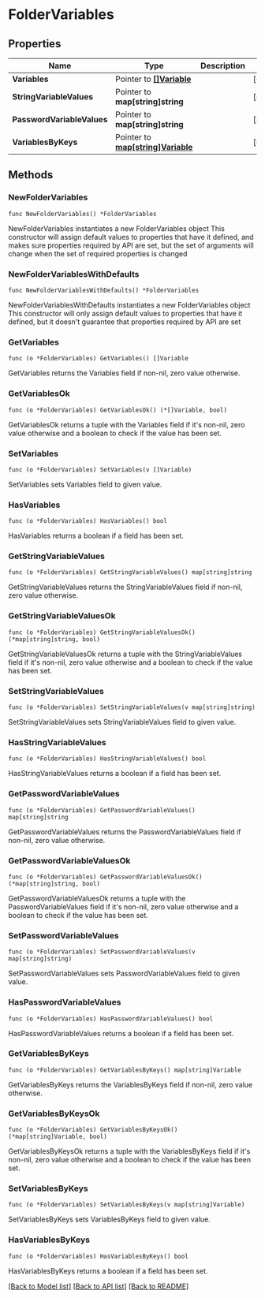 # FolderVariables

## Properties

Name | Type | Description | Notes
------------ | ------------- | ------------- | -------------
**Variables** | Pointer to [**[]Variable**](Variable.md) |  | [optional] 
**StringVariableValues** | Pointer to **map[string]string** |  | [optional] 
**PasswordVariableValues** | Pointer to **map[string]string** |  | [optional] 
**VariablesByKeys** | Pointer to [**map[string]Variable**](Variable.md) |  | [optional] 

## Methods

### NewFolderVariables

`func NewFolderVariables() *FolderVariables`

NewFolderVariables instantiates a new FolderVariables object
This constructor will assign default values to properties that have it defined,
and makes sure properties required by API are set, but the set of arguments
will change when the set of required properties is changed

### NewFolderVariablesWithDefaults

`func NewFolderVariablesWithDefaults() *FolderVariables`

NewFolderVariablesWithDefaults instantiates a new FolderVariables object
This constructor will only assign default values to properties that have it defined,
but it doesn't guarantee that properties required by API are set

### GetVariables

`func (o *FolderVariables) GetVariables() []Variable`

GetVariables returns the Variables field if non-nil, zero value otherwise.

### GetVariablesOk

`func (o *FolderVariables) GetVariablesOk() (*[]Variable, bool)`

GetVariablesOk returns a tuple with the Variables field if it's non-nil, zero value otherwise
and a boolean to check if the value has been set.

### SetVariables

`func (o *FolderVariables) SetVariables(v []Variable)`

SetVariables sets Variables field to given value.

### HasVariables

`func (o *FolderVariables) HasVariables() bool`

HasVariables returns a boolean if a field has been set.

### GetStringVariableValues

`func (o *FolderVariables) GetStringVariableValues() map[string]string`

GetStringVariableValues returns the StringVariableValues field if non-nil, zero value otherwise.

### GetStringVariableValuesOk

`func (o *FolderVariables) GetStringVariableValuesOk() (*map[string]string, bool)`

GetStringVariableValuesOk returns a tuple with the StringVariableValues field if it's non-nil, zero value otherwise
and a boolean to check if the value has been set.

### SetStringVariableValues

`func (o *FolderVariables) SetStringVariableValues(v map[string]string)`

SetStringVariableValues sets StringVariableValues field to given value.

### HasStringVariableValues

`func (o *FolderVariables) HasStringVariableValues() bool`

HasStringVariableValues returns a boolean if a field has been set.

### GetPasswordVariableValues

`func (o *FolderVariables) GetPasswordVariableValues() map[string]string`

GetPasswordVariableValues returns the PasswordVariableValues field if non-nil, zero value otherwise.

### GetPasswordVariableValuesOk

`func (o *FolderVariables) GetPasswordVariableValuesOk() (*map[string]string, bool)`

GetPasswordVariableValuesOk returns a tuple with the PasswordVariableValues field if it's non-nil, zero value otherwise
and a boolean to check if the value has been set.

### SetPasswordVariableValues

`func (o *FolderVariables) SetPasswordVariableValues(v map[string]string)`

SetPasswordVariableValues sets PasswordVariableValues field to given value.

### HasPasswordVariableValues

`func (o *FolderVariables) HasPasswordVariableValues() bool`

HasPasswordVariableValues returns a boolean if a field has been set.

### GetVariablesByKeys

`func (o *FolderVariables) GetVariablesByKeys() map[string]Variable`

GetVariablesByKeys returns the VariablesByKeys field if non-nil, zero value otherwise.

### GetVariablesByKeysOk

`func (o *FolderVariables) GetVariablesByKeysOk() (*map[string]Variable, bool)`

GetVariablesByKeysOk returns a tuple with the VariablesByKeys field if it's non-nil, zero value otherwise
and a boolean to check if the value has been set.

### SetVariablesByKeys

`func (o *FolderVariables) SetVariablesByKeys(v map[string]Variable)`

SetVariablesByKeys sets VariablesByKeys field to given value.

### HasVariablesByKeys

`func (o *FolderVariables) HasVariablesByKeys() bool`

HasVariablesByKeys returns a boolean if a field has been set.


[[Back to Model list]](../README.md#documentation-for-models) [[Back to API list]](../README.md#documentation-for-api-endpoints) [[Back to README]](../README.md)


